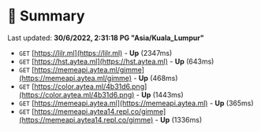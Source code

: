 # 📖 Summary
Last updated: **30/6/2022, 2:31:18 PG "Asia/Kuala_Lumpur"**

- `GET` [https://lilr.ml](https://lilr.ml) - **Up** (2347ms)
- `GET` [https://hst.aytea.ml](https://hst.aytea.ml) - **Up** (643ms)
- `GET` [https://memeapi.aytea.ml/gimme](https://memeapi.aytea.ml/gimme) - **Up** (468ms)
- `GET` [https://color.aytea.ml/4b31d6.png](https://color.aytea.ml/4b31d6.png) - **Up** (1443ms)
- `GET` [https://memeapi.aytea.ml](https://memeapi.aytea.ml) - **Up** (365ms)
- `GET` [https://memeapi.aytea14.repl.co/gimme](https://memeapi.aytea14.repl.co/gimme) - **Up** (1336ms)

